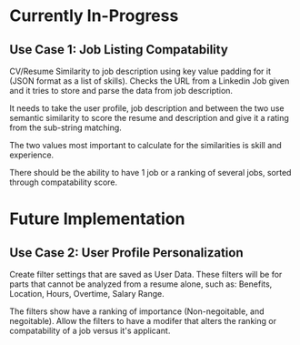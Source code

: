 # Currently In-Progress

## Use Case 1: Job Listing Compatability
CV/Resume Similarity to job description using key value padding for it (JSON format as a list of skills).
Checks the URL from a Linkedin Job given and it tries to store and parse the data from job description.

It needs to take the user profile, job description and between the two use semantic similarity to score the resume and description and give it a rating from the sub-string matching.

The two values most important to calculate for the similarities is skill and experience.

There should be the ability to have 1 job or a ranking of several jobs, sorted through compatability score.

# Future Implementation

## Use Case 2: User Profile Personalization
Create filter settings that are saved as User Data. These filters will be for parts that cannot be analyzed from a resume alone, such as: Benefits, Location, Hours, Overtime, Salary Range.

The filters show have a ranking of importance (Non-negoitable, and negoitable). Allow the filters to have a modifer that alters the ranking or compatability of a job versus it's applicant.
